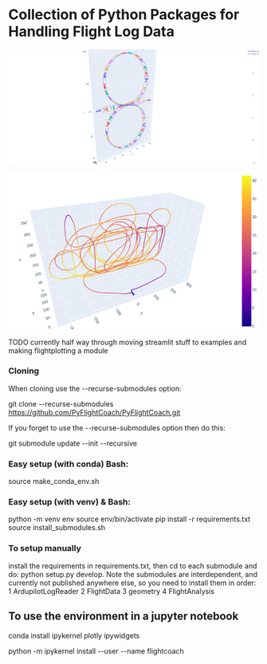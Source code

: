 # Collection of Python Packages for Handling Flight Log Data

![alt text](https://github.com/PyFlightCoach/PyFlightCoach/blob/main/goodvertical8.png?raw=true)

![alt text](https://github.com/PyFlightCoach/PyFlightCoach/blob/main/FAI_P21.png?raw=true)


TODO currently half way through moving streamlit stuff to examples and making flightplotting a module

### Cloning
When cloning use the --recurse-submodules option:

git clone --recurse-submodules https://github.com/PyFlightCoach/PyFlightCoach.git

If you forget to use the --recurse-submodules option then do this:

git submodule update --init --recursive

### Easy setup (with conda) Bash:

source make_conda_env.sh

### Easy setup (with venv) & Bash:

python -m venv env
source env/bin/activate
pip install -r requirements.txt
source install_submodules.sh

### To setup manually

install the requirements in requirements.txt, then cd to each submodule and do: python setup.py develop.
Note the submodules are interdependent, and currently not published anywhere else, so you need to install them in order:
1 ArdupilotLogReader
2 FlightData
3 geometry
4 FlightAnalysis



## To use the environment in a jupyter notebook

conda install ipykernel plotly ipywidgets

python -m ipykernel install --user --name flightcoach
